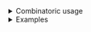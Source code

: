 <details>
<summary>Combinatoric usage</summary>

```no_run
# use bpaf::*;
# #[allow(dead_code)]
#[derive(Debug, Clone)]
pub struct Options {
    switch: bool,
    multi: Vec<Multi>,
}

# #[allow(dead_code)]
#[derive(Debug, Clone)]
struct Multi {
    m: (),
    val_1: usize,
    val_2: usize,
    val_3: f64,
}

fn multi() -> impl Parser<Multi> {
    let m = short('m').req_flag(());
    let val_1 = positional("V1").from_str::<usize>();
    let val_2 = positional("V2").from_str::<usize>();
    let val_3 = positional("V3").from_str::<f64>();
    construct!(Multi {
        m,
        val_1,
        val_2,
        val_3
    })
    .adjacent()
}

pub fn options() -> OptionParser<Options> {
    let switch = short('s').switch();
    let multi = multi().many();
    construct!(Options { multi, switch }).to_options()
}
```

</details>
<details>
<summary>Examples</summary>


short flag `-m` takes 3 positional arguments: two integers and one floating point, order is
important, switch `-s` can go on either side of it
```console
% app -s -m 10 20 3.1415
Options { switch: true, multi: [Multi { m: (), val_1: 10, val_2: 20, val_3: 3.1415 }] }
```

parser accepts multiple groups of `-m` - they must not interleave
```console
% app -s -m 10 20 3.1415 -m 1 2 0.0
Options { switch: true, multi: [Multi { m: (), val_1: 10, val_2: 20, val_3: 3.1415 }, Multi { m: (), val_1: 1, val_2: 2, val_3: 0.0 }] }
```

`-s` can't go in the middle
```console
% app -m 10 20 -s 3.1415
-m is not expected in this context
```

</details>
